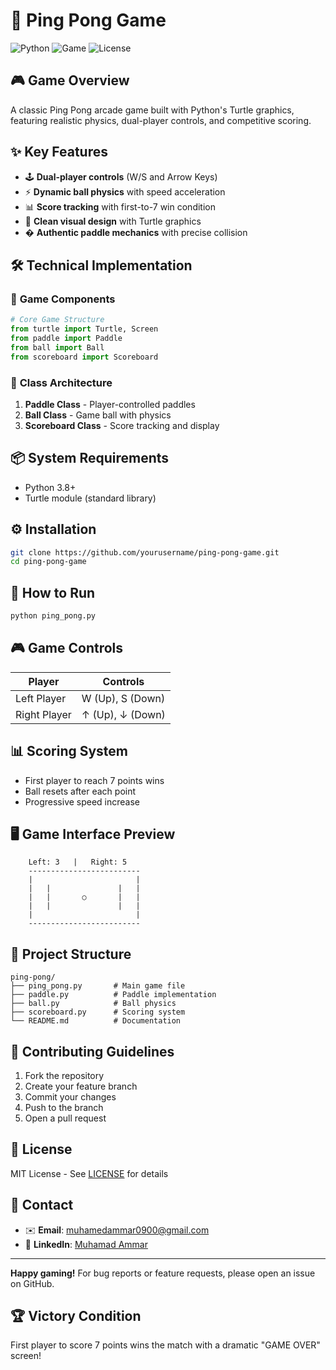 # 🏓 **Ping Pong Game** 

![Python](https://img.shields.io/badge/Python-3.8+-blue?logo=python)
![Game](https://img.shields.io/badge/Genre-Arcade%20Sports-green)
![License](https://img.shields.io/badge/License-MIT-orange)

## 🎮 **Game Overview**
A classic Ping Pong arcade game built with Python's Turtle graphics, featuring realistic physics, dual-player controls, and competitive scoring.

## ✨ **Key Features**
- 🕹️ **Dual-player controls** (W/S and Arrow Keys)
- ⚡ **Dynamic ball physics** with speed acceleration
- 📊 **Score tracking** with first-to-7 win condition
- 🎨 **Clean visual design** with Turtle graphics
- � **Authentic paddle mechanics** with precise collision

## 🛠️ **Technical Implementation**

### 🏓 **Game Components**
```python
# Core Game Structure
from turtle import Turtle, Screen
from paddle import Paddle
from ball import Ball
from scoreboard import Scoreboard
```

### 🎯 **Class Architecture**
1. **Paddle Class** - Player-controlled paddles
2. **Ball Class** - Game ball with physics
3. **Scoreboard Class** - Score tracking and display

## 📦 **System Requirements**
- Python 3.8+
- Turtle module (standard library)

## ⚙️ **Installation**
```bash
git clone https://github.com/yourusername/ping-pong-game.git
cd ping-pong-game
```

## 🚀 **How to Run**
```bash
python ping_pong.py
```

## 🎮 **Game Controls**
| Player | Controls |
|--------|----------|
| Left Player | W (Up), S (Down) |
| Right Player | ↑ (Up), ↓ (Down) |

## 📊 **Scoring System**
- First player to reach 7 points wins
- Ball resets after each point
- Progressive speed increase

## 🖥️ **Game Interface Preview**
```
    Left: 3   |   Right: 5
    -------------------------
    |                       |
    |   |               |   |
    |   |       ○       |   |
    |   |               |   |
    |                       |
    -------------------------
```

## 📂 **Project Structure**
```
ping-pong/
├── ping_pong.py       # Main game file
├── paddle.py          # Paddle implementation
├── ball.py            # Ball physics
├── scoreboard.py      # Scoring system
└── README.md          # Documentation
```

## 🤝 **Contributing Guidelines**
1. Fork the repository
2. Create your feature branch
3. Commit your changes
4. Push to the branch
5. Open a pull request

## 📜 **License**
MIT License - See [LICENSE](LICENSE) for details

## 📧 Contact
- ✉️ **Email**: [muhamedammar0900@gmail.com](mailto:muhamedammar0900@gmail.com)  
- 🔗 **LinkedIn**: [Muhamad Ammar](https://www.linkedin.com/in/muhamad-ammar-18b427306)
  
---

**Happy gaming!** For bug reports or feature requests, please open an issue on GitHub.

## 🏆 **Victory Condition**
First player to score 7 points wins the match with a dramatic "GAME OVER" screen!
